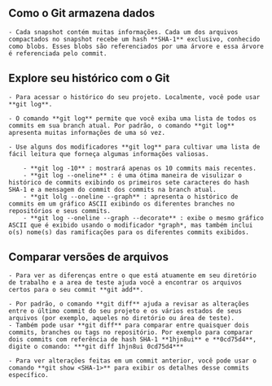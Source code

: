 ## Como o Git armazena dados
    - Cada snapshot contém muitas informações. Cada um dos arquivos compactados no snapshot recebe um hash **SHA-1** exclusivo, conhecido como blobs. Esses blobs são referenciados por uma árvore e essa árvore é referenciada pelo commit.

## Explore seu histórico com o Git
    - Para acessar o histórico do seu projeto. Localmente, você pode usar **git log**.

    - O comando **git log** permite que você exiba uma lista de todos os commits em sua branch atual. Por padrão, o comando **git log** apresenta muitas informações de uma só vez.

    - Use alguns dos modificadores **git log** para cultivar uma lista de fácil leitura que forneça algumas informações valiosas.

        - **git log -10** : mostrará apenas os 10 commits mais recentes.
        - **git log --oneline** : é uma ótima maneira de visulizar o histórico de commits exibindo os primeiros sete caracteres do hash SHA-1 e a mensagem do commit dos commits na branch atual.
        - **git lolg --oneline --graph** : apresenta o histórico de commits em um gráfico ASCII exibindo os diferentes branches no repositórios e seus commits.
        - **git log --oneline --graph --decorate** : exibe o mesmo gráfico ASCII que é exibido usando o modificador *graph*, mas também inclui o(s) nome(s) das ramificações para os diferentes commits exibidos.

## Comparar versões de arquivos
    - Para ver as diferenças entre o que está atuamente em seu diretório de trabalho e a area de teste ajuda você a encontrar os arquivos certos para o seu commit **git add**.

    - Por padrão, o comando **git diff** ajuda a revisar as alterações entre o último commit do seu projeto e os vários estados de seus arquivos (por exemplo, aqueles no diretório ou área de teste).
    - Também pode usar **git diff** para comparar entre quaisquer dois commits, branches ou tags no repositório. Por exemplo para comparar dois commits com referência de hash SHA-1 **1hjn8ui** e **0cd75d4**, digite o comando: ***git diff 1hjn8ui 0cd75d4***

    - Para ver alterações feitas em um commit anterior, você pode usar o comando **git show <SHA-1>** para exibir os detalhes desse commits específico.
